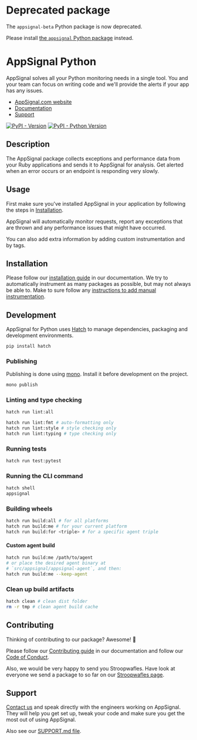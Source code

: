 # Deprecated package

The `appsignal-beta` Python package is now deprecated.

Please install [the `appsignal` Python package](https://pypi.org/project/appsignal/) instead.

# AppSignal Python

AppSignal solves all your Python monitoring needs in a single tool. You and
your team can focus on writing code and we'll provide the alerts if your app
has any issues.

- [AppSignal.com website][appsignal]
- [Documentation][python docs]
- [Support][contact]

[![PyPI - Version](https://img.shields.io/pypi/v/appsignal-beta.svg)](https://pypi.org/project/appsignal-beta)
[![PyPI - Python Version](https://img.shields.io/pypi/pyversions/appsignal-beta.svg)](https://pypi.org/project/appsignal-beta)

## Description

The AppSignal package collects exceptions and performance data from your Ruby
applications and sends it to AppSignal for analysis. Get alerted when an error
occurs or an endpoint is responding very slowly.

## Usage

First make sure you've installed AppSignal in your application by following the
steps in [Installation](#installation).

AppSignal will automatically monitor requests, report any exceptions that are
thrown and any performance issues that might have occurred.

You can also add extra information by adding custom instrumentation and by tags.

## Installation

Please follow our [installation guide] in our documentation. We try to
automatically instrument as many packages as possible, but may not always be
able to. Make to sure follow any [instructions to add manual
instrumentation][manual instrumentation].

[installation guide]: https://docs.appsignal.com/python/installation
[manual instrumentation]: https://docs.appsignal.com/python/instrumentations

## Development

AppSignal for Python uses [Hatch](https://hatch.pypa.io/latest/) to manage
dependencies, packaging and development environments.

```sh
pip install hatch
```

### Publishing

Publishing is done using [mono](https://github.com/appsignal/mono/). Install it
before development on the project.

```sh
mono publish
```

### Linting and type checking

```sh
hatch run lint:all

hatch run lint:fmt # auto-formatting only
hatch run lint:style # style checking only
hatch run lint:typing # type checking only
```

### Running tests

```sh
hatch run test:pytest
```

### Running the CLI command

```sh
hatch shell
appsignal
```

### Building wheels

```sh
hatch run build:all # for all platforms
hatch run build:me # for your current platform
hatch run build:for <triple> # for a specific agent triple
```

#### Custom agent build
```sh
hatch run build:me /path/to/agent
# or place the desired agent binary at
# `src/appsignal/appsignal-agent`, and then:
hatch run build:me --keep-agent
```

### Clean up build artifacts
```sh
hatch clean # clean dist folder
rm -r tmp # clean agent build cache
```

## Contributing

Thinking of contributing to our package? Awesome! 🚀

Please follow our [Contributing guide][contributing-guide] in our
documentation and follow our [Code of Conduct][coc].

Also, we would be very happy to send you Stroopwafles. Have look at everyone
we send a package to so far on our [Stroopwafles page][waffles-page].

## Support

[Contact us][contact] and speak directly with the engineers working on
AppSignal. They will help you get set up, tweak your code and make sure you get
the most out of using AppSignal.

Also see our [SUPPORT.md file](SUPPORT.md).

[appsignal]: https://www.appsignal.com
[appsignal-sign-up]: https://appsignal.com/users/sign_up
[contact]: mailto:support@appsignal.com
[python docs]: https://docs.appsignal.com/python
[semver]: http://semver.org/
[waffles-page]: https://www.appsignal.com/waffles
[coc]: https://docs.appsignal.com/appsignal/code-of-conduct.html
[contributing-guide]: https://docs.appsignal.com/appsignal/contributing.html
